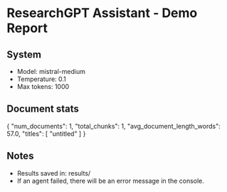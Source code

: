 # ResearchGPT Assistant - Demo Report

## System
- Model: mistral-medium
- Temperature: 0.1
- Max tokens: 1000

## Document stats
{
  "num_documents": 1,
  "total_chunks": 1,
  "avg_document_length_words": 57.0,
  "titles": [
    "untitled"
  ]
}

## Notes
- Results saved in: results/
- If an agent failed, there will be an error message in the console.

